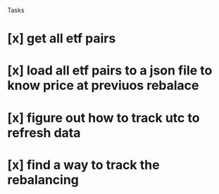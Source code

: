 Tasks

# [x] get all etf pairs

# [x] load all etf pairs to a json file to know price at previuos rebalace

# [x] figure out how to track utc to refresh data

# [x] find a way to track the rebalancing
